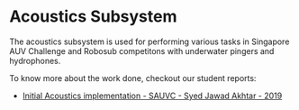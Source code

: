 # Acoustics Subsystem

The acoustics subsystem is used for performing various tasks in Singapore AUV Challenge and Robosub competitons with underwater pingers and hydrophones.

To know more about the work done, checkout our student reports:

- [Initial Acoustics implementation - SAUVC - Syed Jawad Akhtar - 2019](student_Reports/syed_jawad_akhtar_2019.md)